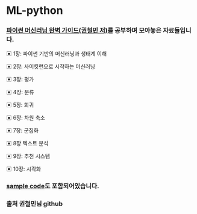 # ML-python
### [파이썬 머신러닝 완벽 가이드(권철민 저)](https://www.aladin.co.kr/shop/wproduct.aspx?ItemId=292601583)를 공부하며 모아놓은 자료들입니다.

▣ 1장: 파이썬 기반의 머신러닝과 생태계 이해

▣ 2장: 사이킷런으로 시작하는 머신러닝

▣ 3장: 평가

▣ 4장: 분류

▣ 5장: 회귀

▣ 6장: 차원 축소

▣ 7장: 군집화

▣ 8장 텍스트 분석

▣ 9장: 추천 시스템

▣ 10장: 시각화



### [sample code](https://github.com/chulminkw/PerfectGuide)도 포함되어있습니다.

### 출처 권철민님 github
